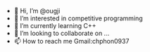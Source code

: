- 👋 Hi, I’m @ougji
- 👀 I’m interested in competitive programming
- 🌱 I’m currently learning C++
- 💞️ I’m looking to collaborate on ...
- 📫 How to reach me Gmail:chphon0937

<!---
ougji/ougji is a ✨ special ✨ repository because its `README.md` (this file) appears on your GitHub profile.
You can click the Preview link to take a look at your changes.
--->
